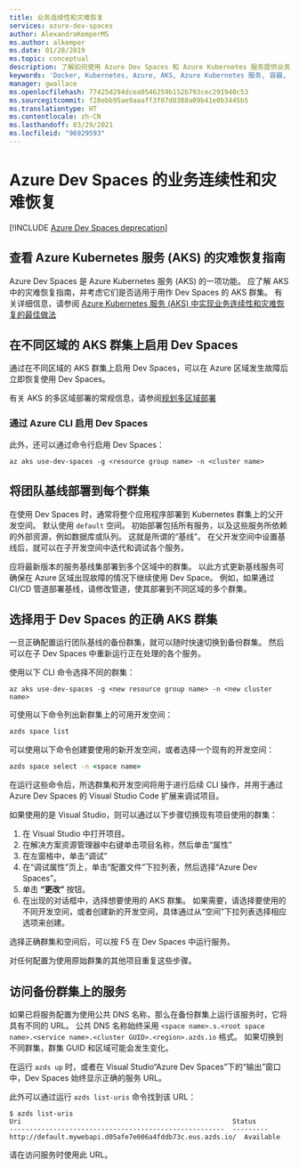 ```yaml
---
title: 业务连续性和灾难恢复
services: azure-dev-spaces
author: AlexandraKemperMS
ms.author: alkemper
ms.date: 01/28/2019
ms.topic: conceptual
description: 了解如何使用 Azure Dev Spaces 和 Azure Kubernetes 服务提供业务连续性并做好灾难恢复的准备
keywords: 'Docker, Kubernetes, Azure, AKS, Azure Kubernetes 服务, 容器, Helm, 服务网格, 服务网格路由, kubectl, k8s '
manager: gwallace
ms.openlocfilehash: 77425d294dcea0546259b152b793cec291940c53
ms.sourcegitcommit: f28ebb95ae9aaaff3f87d8388a09b41e0b3445b5
ms.translationtype: HT
ms.contentlocale: zh-CN
ms.lasthandoff: 03/29/2021
ms.locfileid: "96929593"
---
```

# <a name="business-continuity-and-disaster-recovery-in-azure-dev-spaces"></a>Azure Dev Spaces 的业务连续性和灾难恢复

[!INCLUDE [Azure Dev Spaces deprecation](../../../includes/dev-spaces-deprecation.md)]

## <a name="review-disaster-recovery-guidance-for-azure-kubernetes-service-aks"></a>查看 Azure Kubernetes 服务 (AKS) 的灾难恢复指南

Azure Dev Spaces 是 Azure Kubernetes 服务 (AKS) 的一项功能。 应了解 AKS 中的灾难恢复指南，并考虑它们是否适用于用作 Dev Spaces 的 AKS 群集。 有关详细信息，请参阅 [Azure Kubernetes 服务 (AKS) 中实现业务连续性和灾难恢复的最佳做法](../../aks/operator-best-practices-multi-region.md)

## <a name="enable-dev-spaces-on-aks-clusters-in-different-regions"></a>在不同区域的 AKS 群集上启用 Dev Spaces

通过在不同区域的 AKS 群集上启用 Dev Spaces，可以在 Azure 区域发生故障后立即恢复使用 Dev Spaces。

有关 AKS 的多区域部署的常规信息，请参阅[规划多区域部署](../../aks/operator-best-practices-multi-region.md#plan-for-multiregion-deployment)

### <a name="enable-dev-spaces-via-the-azure-cli"></a>通过 Azure CLI 启用 Dev Spaces

此外，还可以通过命令行启用 Dev Spaces：

```azurecli
az aks use-dev-spaces -g <resource group name> -n <cluster name>
```

## <a name="deploy-your-teams-baseline-to-each-cluster"></a>将团队基线部署到每个群集

在使用 Dev Spaces 时，通常将整个应用程序部署到 Kubernetes 群集上的父开发空间。 默认使用 `default` 空间。 初始部署包括所有服务，以及这些服务所依赖的外部资源，例如数据库或队列。 这就是所谓的“基线”。 在父开发空间中设置基线后，就可以在子开发空间中迭代和调试各个服务。

应将最新版本的服务基线集部署到多个区域中的群集。 以此方式更新基线服务可确保在 Azure 区域出现故障的情况下继续使用 Dev Space。 例如，如果通过 CI/CD 管道部署基线，请修改管道，使其部署到不同区域的多个群集。

## <a name="select-the-correct-aks-cluster-to-use-for-dev-spaces"></a>选择用于 Dev Spaces 的正确 AKS 群集

一旦正确配置运行团队基线的备份群集，就可以随时快速切换到备份群集。 然后可以在子 Dev Spaces 中重新运行正在处理的各个服务。

使用以下 CLI 命令选择不同的群集：

```azurecli
az aks use-dev-spaces -g <new resource group name> -n <new cluster name>
```

可使用以下命令列出新群集上的可用开发空间：

```cmd
azds space list
```

可以使用以下命令创建要使用的新开发空间，或者选择一个现有的开发空间：

```cmd
azds space select -n <space name>
```

在运行这些命令后，所选群集和开发空间将用于进行后续 CLI 操作，并用于通过 Azure Dev Spaces 的 Visual Studio Code 扩展来调试项目。

如果使用的是 Visual Studio，则可以通过以下步骤切换现有项目使用的群集：

1. 在 Visual Studio 中打开项目。
1. 在解决方案资源管理器中右键单击项目名称，然后单击“属性”
1. 在左窗格中，单击“调试”
1. 在“调试属性”页上，单击“配置文件”下拉列表，然后选择“Azure Dev Spaces”。
1. 单击 **“更改”** 按钮。
1. 在出现的对话框中，选择想要使用的 AKS 群集。 如果需要，请选择要使用的不同开发空间，或者创建新的开发空间，具体通过从“空间”下拉列表选择相应选项来创建。

选择正确群集和空间后，可以按 F5 在 Dev Spaces 中运行服务。

对任何配置为使用原始群集的其他项目重复这些步骤。

## <a name="access-a-service-on-a-backup-cluster"></a>访问备份群集上的服务

如果已将服务配置为使用公共 DNS 名称，那么在备份群集上运行该服务时，它将具有不同的 URL。 公共 DNS 名称始终采用 `<space name>.s.<root space name>.<service name>.<cluster GUID>.<region>.azds.io` 格式。 如果切换到不同群集，群集 GUID 和区域可能会发生变化。

在运行 `azds up` 时，或者在 Visual Studio“Azure Dev Spaces”下的“输出”窗口中，Dev Spaces 始终显示正确的服务 URL。

此外可以通过运行 `azds list-uris` 命令找到该 URL：
```
$ azds list-uris
Uri                                                     Status
------------------------------------------------------  ---------
http://default.mywebapi.d05afe7e006a4fddb73c.eus.azds.io/  Available
```

请在访问服务时使用此 URL。
